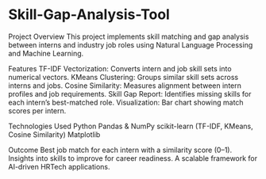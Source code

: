 # Skill-Gap-Analysis-Tool

Project Overview
This project implements skill matching and gap analysis between interns and industry job roles using Natural Language Processing and Machine Learning.

Features
TF-IDF Vectorization: Converts intern and job skill sets into numerical vectors.
KMeans Clustering: Groups similar skill sets across interns and jobs.
Cosine Similarity: Measures alignment between intern profiles and job requirements.
Skill Gap Report: Identifies missing skills for each intern’s best-matched role.
Visualization: Bar chart showing match scores per intern.

Technologies Used
Python
Pandas & NumPy
scikit-learn (TF-IDF, KMeans, Cosine Similarity)
Matplotlib

Outcome
Best job match for each intern with a similarity score (0–1).
Insights into skills to improve for career readiness.
A scalable framework for AI-driven HRTech applications.
